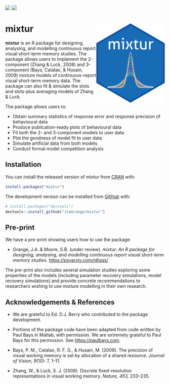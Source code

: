 
<!-- README.md is generated from README.Rmd. Please edit that file -->

[![](http://www.r-pkg.org/badges/version/mixtur)](https://cran.r-project.org/web/packages/mixtur/index.html)
[![](http://cranlogs.r-pkg.org/badges/grand-total/mixtur)](https://cran.r-project.org/web/packages/mixtur/index.html)

# mixtur <a ><img src='images/logo/mixtur_logo.png' align="right" height="250" /></a>

**mixtur** is an R package for designing, analysing, and modelling
continuous report visual short-term memory studies. The package allows
users to implement the 2-component (Zhang & Luck, 2008) and 3-component
(Bays, Catalao, & Husain, 2009) mixture models of continuous-report
visual short-term memory data. The package can also fit & simulate the
slots and slots-plus averaging models of Zhang & Luck.

The package allows users to:

  - Obtain summary statistics of response error and response precision
    of behavioural data
  - Produce publication-ready plots of behavioural data
  - Fit both the 2- and 3-component models to user data
  - Plot the goodness of model fit to user data
  - Simulate artificial data from both models
  - Conduct formal model competition analysis

## Installation

You can install the released version of mixtur from
[CRAN](https://cran.r-project.org/web/packages/mixtur/index.html) with:

``` r
install.packages("mixtur")
```

The development version can be installed from
[GitHub](https://github.com/) with:

``` r
# install.packages("devtools")
devtools::install_github("JimGrange/mixtur")
```

## Pre-print

We have a pre-print showing users how to use the package:

  - Grange, J.A. & Moore, S.B. (under review). *mixtur: An R package for
    designing, analysing, and modelling continuous report visual
    short-term memory studies*. <https://psyarxiv.com/n6gqx/>

The pre-print also includes several simulation studies exploring some
properties of the models (including parameter recovery simulations,
model recovery simulations) and provide concrete recommendations to
researchers wishing to use mixture modelling in their own research.

## Acknowledgements & References

  - We are grateful to Ed. D.J. Berry who contributed to the package
    development.

  - Portions of the package code have been adapted from code written by
    Paul Bays in Matlab, with permission. We are extremely grateful to
    Paul Bays for this permission. See <https://paulbays.com>.

  - Bays, P. M., Catalao, R. F. G., & Husain, M. (2009). The precision
    of visual working memory is set by allocation of a shared resource.
    *Journal of Vision, 9*(10): 7, 1–11.

  - Zhang, W., & Luck, S. J. (2008). Discrete fixed-resolution
    representations in visual working memory. *Nature, 453,* 233–235.
